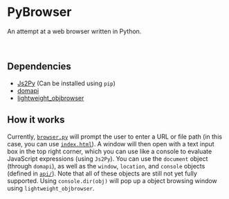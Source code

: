# PyBrowser

An attempt at a web browser written in Python.

<br/>

## Dependencies

- [Js2Py](https://pypi.org/project/Js2Py/) (Can be installed using `pip`)
- [domapi](https://github.com/User0332/domapi)
- [lightweight_objbrowser](https://github.com/User0332/lightweight-objbrowser)

## How it works

Currently, [`browser.py`](src/browser.py) will prompt the user to enter a URL or file path (in this case, you can use [`index.html`](test_files/index.html)). A window will then open with a text input box in the top right corner, which you can use like a console to evaluate JavaScript expressions (using `Js2Py`). You can use the `document` object (through `domapi`), as well as the `window`, `location`, and `console` objects (defined in [`api/`](src/api/)). Note that all of these objects are still not yet fully supported. Using `console.dir(obj)` will pop up a object browsing window using `lightweight_objbrowser`.
